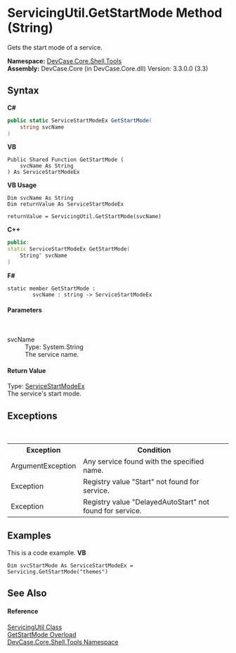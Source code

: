 # ServicingUtil.GetStartMode Method (String)
 

Gets the start mode of a service.

**Namespace:**&nbsp;<a href="N_DevCase_Core_Shell_Tools">DevCase.Core.Shell.Tools</a><br />**Assembly:**&nbsp;DevCase.Core (in DevCase.Core.dll) Version: 3.3.0.0 (3.3)

## Syntax

**C#**<br />
``` C#
public static ServiceStartModeEx GetStartMode(
	string svcName
)
```

**VB**<br />
``` VB
Public Shared Function GetStartMode ( 
	svcName As String
) As ServiceStartModeEx
```

**VB Usage**<br />
``` VB Usage
Dim svcName As String
Dim returnValue As ServiceStartModeEx

returnValue = ServicingUtil.GetStartMode(svcName)
```

**C++**<br />
``` C++
public:
static ServiceStartModeEx GetStartMode(
	String^ svcName
)
```

**F#**<br />
``` F#
static member GetStartMode : 
        svcName : string -> ServiceStartModeEx 

```


#### Parameters
&nbsp;<dl><dt>svcName</dt><dd>Type: System.String<br />The service name.</dd></dl>

#### Return Value
Type: <a href="T_DevCase_Core_Shell_ServiceStartModeEx">ServiceStartModeEx</a><br />The service's start mode.

## Exceptions
&nbsp;<table><tr><th>Exception</th><th>Condition</th></tr><tr><td>ArgumentException</td><td>Any service found with the specified name.</td></tr><tr><td>Exception</td><td>Registry value "Start" not found for service.</td></tr><tr><td>Exception</td><td>Registry value "DelayedAutoStart" not found for service.</td></tr></table>

## Examples
This is a code example. 
**VB**<br />
``` VB
Dim svcStartMode As ServiceStartModeEx = Servicing.GetStartMode("themes")
```


## See Also


#### Reference
<a href="T_DevCase_Core_Shell_Tools_ServicingUtil">ServicingUtil Class</a><br /><a href="Overload_DevCase_Core_Shell_Tools_ServicingUtil_GetStartMode">GetStartMode Overload</a><br /><a href="N_DevCase_Core_Shell_Tools">DevCase.Core.Shell.Tools Namespace</a><br />